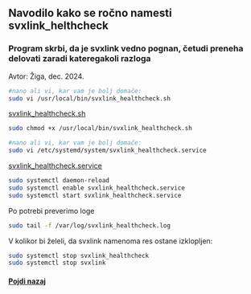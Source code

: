 ## Navodilo kako se ročno namesti svxlink_helthcheck

### Program skrbi, da je svxlink vedno pognan, četudi preneha delovati zaradi kateregakoli razloga

Avtor: Žiga, dec. 2024.

```bash
#nano ali vi, kar vam je bolj domače:
sudo vi /usr/local/bin/svxlink_healthcheck.sh

```
[svxlink_healthcheck.sh](../usr/local/bin/svxlink_healthcheck.sh)

```bash
sudo chmod +x /usr/local/bin/svxlink_healthcheck.sh
```

```bash
#nano ali vi, kar vam je bolj domače:
sudo vi /etc/systemd/system/svxlink_healthcheck.service

```
[svxlink_healthcheck.service](../etc/systemd/system/svxlink_healthcheck.service)

```bash
sudo systemctl daemon-reload
sudo systemctl enable svxlink_healthcheck.service
sudo systemctl start svxlink_healthcheck.service

```
Po potrebi preverimo loge
```bash
sudo tail -f /var/log/svxlink_healthcheck.log
```

V kolikor bi želeli, da svxlink namenoma res ostane izklopljen:
```bash
sudo systemctl stop svxlink_healthcheck
sudo systemctl stop svxlink
```

#### [Pojdi nazaj](./RPi3-glavna-navodila.md)